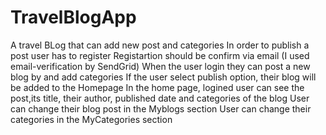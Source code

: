 # TravelBlogApp

A travel BLog that can add new post and categories
In order to publish a post user has to register 
Registartion should be confirm via email (I used email-verification by SendGrid)
When the user login they can post a new blog by and add categories
If the user select publish option, their blog will be added to the Homepage
In the home page, logined user can see the post,its title, their author, published date and categories of the blog
User can change their blog post in the Myblogs section
User can change their categories in the MyCategories section

